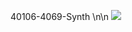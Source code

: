 40106-4069-Synth \n\n ![](https://github.com/foo/40106-4069-Synth/raw/master/40106-4069-Synth-pcb.png)
